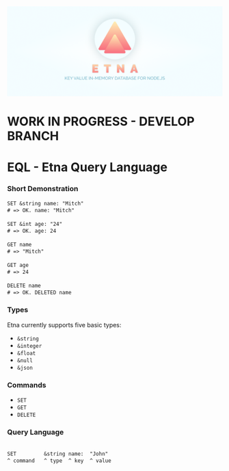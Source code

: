 <img src="/docs/cover.png" />

# WORK IN PROGRESS - DEVELOP BRANCH


# EQL - Etna Query Language

### Short Demonstration

```etna
SET &string name: "Mitch"
# => OK. name: "Mitch"

SET &int age: "24"
# => OK. age: 24

GET name
# => "Mitch"

GET age
# => 24

DELETE name
# => OK. DELETED name
```

### Types
Etna currently supports five basic types:

- `&string`
- `&integer`
- `&float`
- `&null`
- `&json`

### Commands

- `SET`
- `GET`
- `DELETE`

### Query Language

```etna

SET         &string name:  "John"
^ command   ^ type  ^ key  ^ value
```